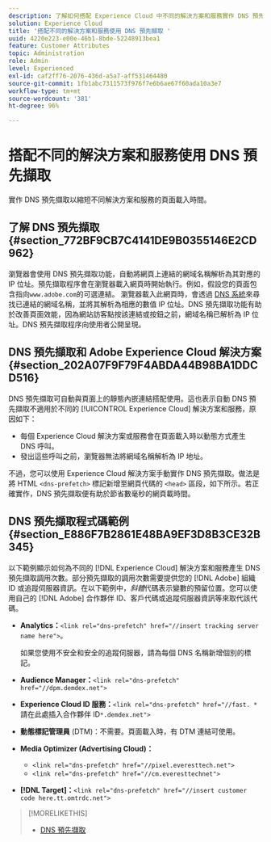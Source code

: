 ```yaml
---
description: 了解如何搭配 Experience Cloud 中不同的解決方案和服務實作 DNS 預先擷取，以縮短頁面載入時間。
solution: Experience Cloud
title: '搭配不同的解決方案和服務使用 DNS 預先擷取 '
uuid: 4220e223-e00e-46b1-8bde-52248913bea1
feature: Customer Attributes
topic: Administration
role: Admin
level: Experienced
exl-id: caf2ff76-2076-436d-a5a7-aff531464480
source-git-commit: 1fb1abc7311573f976f7e6b6ae67f60ada10a3e7
workflow-type: tm+mt
source-wordcount: '381'
ht-degree: 96%

---
```


# 搭配不同的解決方案和服務使用 DNS 預先擷取

實作 DNS 預先擷取以縮短不同解決方案和服務的頁面載入時間。

## 了解 DNS 預先擷取 {#section_772BF9CB7C4141DE9B0355146E2CD962}

瀏覽器會使用 DNS 預先擷取功能，自動將網頁上連結的網域名稱解析為其對應的 IP 位址。預先擷取程序會在瀏覽器載入網頁時開始執行。例如，假設您的頁面包含指向`www.adobe.com`的可選連結。 瀏覽器載入此網頁時，會透過 [DNS 系統](https://www.networksolutions.com/support/what-is-a-domain-name-server-dns-and-how-does-it-work/)來尋找已連結的網域名稱，並將其解析為相應的數值 IP 位址。DNS 預先擷取功能有助於改善頁面效能，因為網站訪客點按該連結或按鈕之前，網域名稱已解析為 IP 位址。DNS 預先擷取程序向使用者公開呈現。

## DNS 預先擷取和 Adobe Experience Cloud 解決方案 {#section_202A07F9F79F4ABDA44B98BA1DDCD516}

DNS 預先擷取可自動與頁面上的靜態內嵌連結搭配使用。這也表示自動 DNS 預先擷取不適用於不同的 [!UICONTROL Experience Cloud] 解決方案和服務，原因如下：

* 每個 Experience Cloud 解決方案或服務會在頁面載入時以動態方式產生 DNS 呼叫。
* 發出這些呼叫之前，瀏覽器無法將網域名稱解析為 IP 地址。

不過，您可以使用 Experience Cloud 解決方案手動實作 DNS 預先擷取。做法是將 HTML `<dns-prefetch>` 標記新增至網頁代碼的 `<head>` 區段，如下所示。若正確實作，DNS 預先擷取便有助於節省數毫秒的網頁載時間。

## DNS 預先擷取程式碼範例 {#section_E886F7B2861E48BA9EF3D8B3CE32B345}

以下範例顯示如何為不同的 [!DNL Experience Cloud] 解決方案和服務產生 DNS 預先擷取調用次數。部分預先擷取的調用次數需要提供您的 [!DNL Adobe] 組織 ID 或追蹤伺服器資訊。在以下範例中，*斜體*&#x200B;代碼表示變數的預留位置。您可以使用自己的 [!DNL Adobe] 合作夥伴 ID、客戶代碼或追蹤伺服器資訊等來取代該代碼。

* **Analytics：**`<link rel="dns-prefetch" href="//insert tracking server name here">`。

   如果您使用不安全和安全的追蹤伺服器，請為每個 DNS 名稱新增個別的標記。

* **Audience Manager：**`<link rel="dns-prefetch" href="//dpm.demdex.net">`

* **Experience Cloud ID 服務：**`<link rel="dns-prefetch" href="//fast. *`請在此處插入合作夥伴 ID`*.demdex.net">`

* **動態標記管理員** (DTM)：不需要。頁面載入時，有 DTM 連結可使用。

* **Media Optimizer (Advertising Cloud)：**

   * `<link rel="dns-prefetch" href="//pixel.everesttech.net">`
   * `<link rel="dns-prefetch" href="//cm.everesttechnet">`


* **[!DNL Target]：**`<link rel="dns-prefetch" href="//insert customer code here.tt.omtrdc.net">`

>[!MORELIKETHIS]
>
>* [DNS 預先擷取](https://www.chromium.org/developers/design-documents/dns-prefetching)

